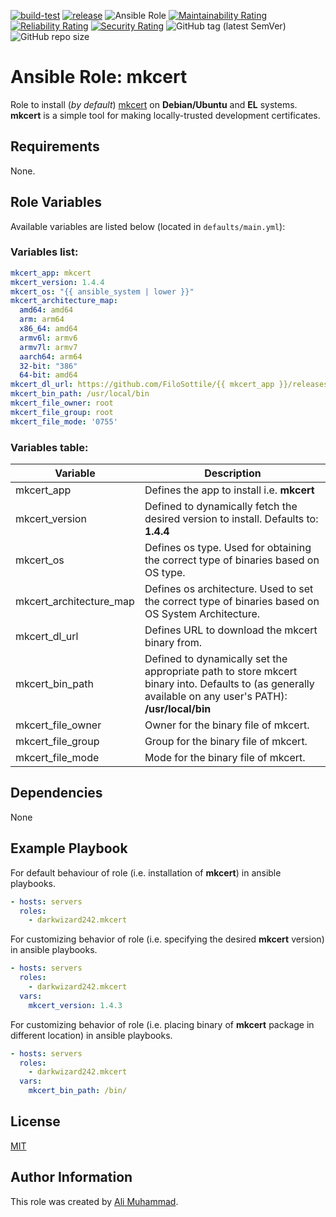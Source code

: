 [![build-test](https://github.com/darkwizard242/ansible-role-mkcert/workflows/build-and-test/badge.svg?branch=master)](https://github.com/darkwizard242/ansible-role-mkcert/actions?query=workflow%3Abuild-and-test) [![release](https://github.com/darkwizard242/ansible-role-mkcert/workflows/release/badge.svg)](https://github.com/darkwizard242/ansible-role-mkcert/actions?query=workflow%3Arelease) ![Ansible Role](https://img.shields.io/ansible/role/d/darkwizard242/mkcert) [![Maintainability Rating](https://sonarcloud.io/api/project_badges/measure?project=ansible-role-mkcert&metric=sqale_rating)](https://sonarcloud.io/dashboard?id=ansible-role-mkcert) [![Reliability Rating](https://sonarcloud.io/api/project_badges/measure?project=ansible-role-mkcert&metric=reliability_rating)](https://sonarcloud.io/dashboard?id=ansible-role-mkcert) [![Security Rating](https://sonarcloud.io/api/project_badges/measure?project=ansible-role-mkcert&metric=security_rating)](https://sonarcloud.io/dashboard?id=ansible-role-mkcert) ![GitHub tag (latest SemVer)](https://img.shields.io/github/tag/darkwizard242/ansible-role-mkcert?label=release) ![GitHub repo size](https://img.shields.io/github/repo-size/darkwizard242/ansible-role-mkcert?color=orange&style=flat-square)

# Ansible Role: mkcert

Role to install (_by default_) [mkcert](https://github.com/FiloSottile/mkcert) on **Debian/Ubuntu** and **EL** systems. **mkcert** is a simple tool for making locally-trusted development certificates.

## Requirements

None.

## Role Variables

Available variables are listed below (located in `defaults/main.yml`):

### Variables list:

```yaml
mkcert_app: mkcert
mkcert_version: 1.4.4
mkcert_os: "{{ ansible_system | lower }}"
mkcert_architecture_map:
  amd64: amd64
  arm: arm64
  x86_64: amd64
  armv6l: armv6
  armv7l: armv7
  aarch64: arm64
  32-bit: "386"
  64-bit: amd64
mkcert_dl_url: https://github.com/FiloSottile/{{ mkcert_app }}/releases/download/v{{ mkcert_version }}/{{ mkcert_app }}-v{{ mkcert_version }}-{{ mkcert_os }}-{{ mkcert_architecture_map[ansible_architecture] }}
mkcert_bin_path: /usr/local/bin
mkcert_file_owner: root
mkcert_file_group: root
mkcert_file_mode: '0755'
```

### Variables table:

Variable                | Description
----------------------- | --------------------------------------------------------------------------------------------------------------------------------------------------------
mkcert_app              | Defines the app to install i.e. **mkcert**
mkcert_version          | Defined to dynamically fetch the desired version to install. Defaults to: **1.4.4**
mkcert_os               | Defines os type. Used for obtaining the correct type of binaries based on OS type.
mkcert_architecture_map | Defines os architecture. Used to set the correct type of binaries based on OS System Architecture.
mkcert_dl_url           | Defines URL to download the mkcert binary from.
mkcert_bin_path         | Defined to dynamically set the appropriate path to store mkcert binary into. Defaults to (as generally available on any user's PATH): **/usr/local/bin**
mkcert_file_owner       | Owner for the binary file of mkcert.
mkcert_file_group       | Group for the binary file of mkcert.
mkcert_file_mode        | Mode for the binary file of mkcert.

## Dependencies

None

## Example Playbook

For default behaviour of role (i.e. installation of **mkcert**) in ansible playbooks.

```yaml
- hosts: servers
  roles:
    - darkwizard242.mkcert
```

For customizing behavior of role (i.e. specifying the desired **mkcert** version) in ansible playbooks.

```yaml
- hosts: servers
  roles:
    - darkwizard242.mkcert
  vars:
    mkcert_version: 1.4.3
```

For customizing behavior of role (i.e. placing binary of **mkcert** package in different location) in ansible playbooks.

```yaml
- hosts: servers
  roles:
    - darkwizard242.mkcert
  vars:
    mkcert_bin_path: /bin/
```

## License

[MIT](https://github.com/darkwizard242/ansible-role-mkcert/blob/master/LICENSE)

## Author Information

This role was created by [Ali Muhammad](https://www.linkedin.com/in/ali-muhammad-759791130/).
